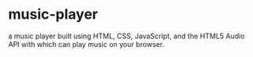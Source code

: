 # music-player
a music player built  using HTML, CSS, JavaScript, 
and the HTML5 
Audio API 
with which can play music on your browser.
